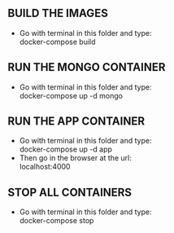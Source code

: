 ## BUILD THE IMAGES
- Go with terminal in this folder and type: <br>
docker-compose build

## RUN THE MONGO CONTAINER
- Go with terminal in this folder and type: <br>
docker-compose up -d mongo

## RUN THE APP CONTAINER
- Go with terminal in this folder and type: <br>
docker-compose up -d app 
- Then go in the browser at the url: <br>
localhost:4000 

## STOP ALL CONTAINERS
- Go with terminal in this folder and type: <br>
docker-compose stop
